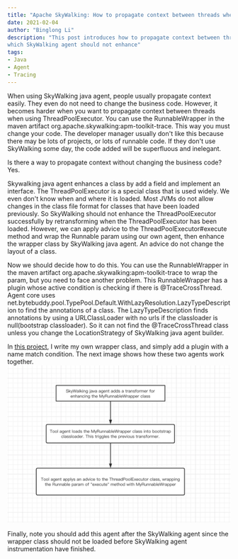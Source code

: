 ```yaml
---
title: "Apache SkyWalking: How to propagate context between threads when using ThreadPoolExecutor"
date: 2021-02-04
author: "Binglong Li"
description: "This post introduces how to propagate context between threads when using ThreadPoolExecutor, 
which SkyWalking agent should not enhance"
tags:
- Java
- Agent
- Tracing
---
```


When using SkyWalking java agent, people usually propagate context easily. They even do not need to change the business 
code. However, it becomes harder when you want to propagate context between threads when using ThreadPoolExecutor. 
You can use the RunnableWrapper in the maven artifact org.apache.skywalking:apm-toolkit-trace. This way you must change 
your code. The developer manager usually don't like this because there may be lots of projects, or lots of runnable code. 
If they don't use SkyWalking some day, the code added will be superfluous and inelegant.

Is there a way to propagate context without changing the business code? Yes. 

Skywalking java agent enhances a class by add a field and implement an interface. The ThreadPoolExecutor is a special
class that is used widely. We even don't know when and where it is loaded. Most JVMs do not allow changes in the class
file format for classes that have been loaded previously. So SkyWalking should not enhance the ThreadPoolExecutor successfully by retransforming when the ThreadPoolExecutor has been loaded. 
However, we can apply advice to the ThreadPoolExecutor#execute method and wrap the Runnable param using our 
own agent, then enhance the wrapper class by SkyWalking java agent. An advice do not change the layout of a class.

Now we should decide how to do this. You can use the RunnableWrapper in the maven artifact 
org.apache.skywalking:apm-toolkit-trace to wrap the param, but you need to face another problem. This RunnableWrapper 
has a plugin whose active condition is checking if there is @TraceCrossThread. Agent core uses net.bytebuddy.pool.TypePool.Default.WithLazyResolution.LazyTypeDescription to find the annotations
of a class. The LazyTypeDescription finds annotations by using a URLClassLoader with no urls if the classloader is
null(bootstrap classloader). So it can not find the @TraceCrossThread class unless you change the LocationStrategy of
SkyWalking java agent builder.

In [this project](https://github.com/libinglong/skywalking-threadpool-agent), I write my own wrapper class, 
and simply add a plugin with a name match condition. The next image shows how these two agents work together.
![process.png](process.png)

Finally, note you should add this agent after the SkyWalking agent since the wrapper class should not be loaded before
SkyWalking agent instrumentation have finished.
